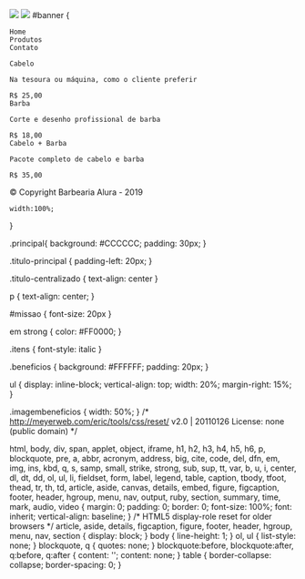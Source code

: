 ![](https://angelicaalbuquerque.github.io/barbearia_alura/banner-1600x600.jpg)
![](https://gitricardosantos.github.io/Barbearia/logo.png)
#banner {


    Home
    Produtos
    Contato

    Cabelo

    Na tesoura ou máquina, como o cliente preferir

    R$ 25,00
    Barba

    Corte e desenho profissional de barba

    R$ 18,00
    Cabelo + Barba

    Pacote completo de cabelo e barba

    R$ 35,00

© Copyright Barbearia Alura - 2019


	width:100%;
}

.principal{
	background: #CCCCCC;
	padding: 30px;
}

.titulo-principal {
	padding-left: 20px;
}

.titulo-centralizado {
	text-align: center
}

p {
	text-align: center;
}

#missao {
	font-size: 20px
}

em strong {
	color: #FF0000;
}

.itens {
	font-style: italic
}

.beneficios {
	background: #FFFFFF;
	padding: 20px;
}

ul {
	display: inline-block;
	vertical-align: top;
	width: 20%;
	margin-right: 15%;
}

.imagembeneficios {
	width: 50%;
}
/* http://meyerweb.com/eric/tools/css/reset/ 
   v2.0 | 20110126
   License: none (public domain)
*/

html, body, div, span, applet, object, iframe,
h1, h2, h3, h4, h5, h6, p, blockquote, pre,
a, abbr, acronym, address, big, cite, code,
del, dfn, em, img, ins, kbd, q, s, samp,
small, strike, strong, sub, sup, tt, var,
b, u, i, center,
dl, dt, dd, ol, ul, li,
fieldset, form, label, legend,
table, caption, tbody, tfoot, thead, tr, th, td,
article, aside, canvas, details, embed, 
figure, figcaption, footer, header, hgroup, 
menu, nav, output, ruby, section, summary,
time, mark, audio, video {
	margin: 0;
	padding: 0;
	border: 0;
	font-size: 100%;
	font: inherit;
	vertical-align: baseline;
}
/* HTML5 display-role reset for older browsers */
article, aside, details, figcaption, figure, 
footer, header, hgroup, menu, nav, section {
	display: block;
}
body {
	line-height: 1;
}
ol, ul {
	list-style: none;
}
blockquote, q {
	quotes: none;
}
blockquote:before, blockquote:after,
q:before, q:after {
	content: '';
	content: none;
}
table {
	border-collapse: collapse;
	border-spacing: 0;
}

